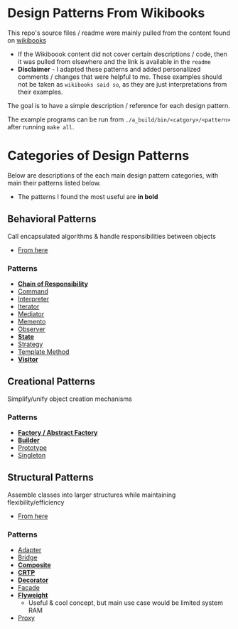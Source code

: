 # Design Patterns From Wikibooks
This repo's source files / readme were mainly pulled from the content found on 
[wikibooks](https://en.wikibooks.org/wiki/C%2B%2B_Programming/Code/Design_Patterns)
* If the Wikiboook content did not cover certain descriptions / code, then it was
  pulled from elsewhere and the link is available in the `readme`
* **Disclaimer** - I adapted these patterns and added personalized comments / 
  changes that were helpful to me. These examples should not be taken as 
  `wikibooks said so`, as they are just interpretations from their examples.

The goal is to have a simple description / reference for each design pattern.

The example programs can be run from `./a_build/bin/<catgory>/<pattern>` after
running `make all`.

# Categories of Design Patterns
Below are descriptions of the each main design pattern categories, with main 
their patterns listed below. 
* The patterns I found the most useful are **in bold**

## Behavioral Patterns
Call encapsulated algorithms & handle responsibilities between objects
* [From here](https://refactoring.guru/design-patterns/behavioral-patterns)
### Patterns
* [**Chain of Responsibility**](./behavioral/chain-of-responsibility/readme.md)
* [Command](./behavioral/command/readme.md)
* [Interpreter](./behavioral/interpreter/readme.md)
* [Iterator](./behavioral/iterator/readme.md)
* [Mediator](./behavioral/mediator/readme.md)
* [Memento](./behavioral/memento/readme.md)
* [Observer](./behavioral/observer/readme.md)
* [**State**](./behavioral/state/readme.md)
* [Strategy](./behavioral/strategy/readme.md)
* [Template Method](./behavioral/template-method/readme.md)
* [**Visitor**](./behavioral/visitor/readme.md)

## Creational Patterns
Simplify/unify object creation mechanisms
### Patterns
* [**Factory / Abstract Factory**](./creational/abstract-factory)
* [**Builder**](./creational/builder)
* [Prototype](./creational/prototype)
* [Singleton](./creational/singleton)

## Structural Patterns
Assemble classes into larger structures while maintaining flexibility/efficiency
* [From here](https://refactoring.guru/design-patterns/structural-patterns)
### Patterns
* [Adapter](./structural/adapter/readme.md)
* [Bridge](./structural/bridge/readme.md)
* [**Composite**](./structural/composite/readme.md)
* [**CRTP**](./structural/curiously-recurring-template/readme.md)
* [**Decorator**](./structural/decorator/readme.md)
* [Facade](./structural/facade/readme.md)
* [**Flyweight**](./structural/flyweight/readme.md)
  * Useful & cool concept, but main use case would be limited system RAM
* [Proxy](./structural/proxy/readme.md)